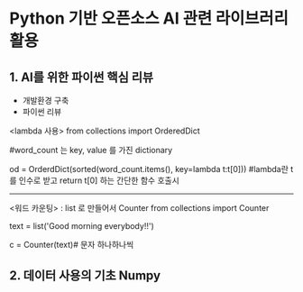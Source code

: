 # Python 기반 오픈소스 AI 관련 라이브러리 활용
## 1. AI를 위한 파이썬 핵심 리뷰
* 개발환경 구축
* 파이썬 리뷰 

<lambda 사용>
from collections import OrderedDict

#word_count 는 key, value 를 가진 dictionary 

od = OrderdDict(sorted(word_count.items(), key=lambda t:t[0])) #lambda란 t를 인수로 받고 return t[0] 하는 간단한 함수 호출시


---------------
<워드 카운팅> : list 로 만들어서 Counter 
from collections import Counter

text = list('Good morning everybody!!') 

c = Counter(text)# 문자 하나하나씩 

## 2. 데이터 사용의 기초 Numpy
